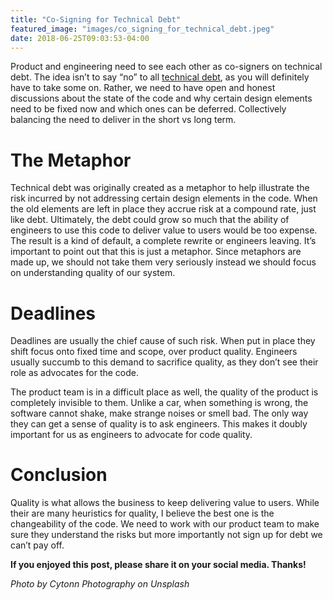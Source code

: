```yaml
---
title: "Co-Signing for Technical Debt"
featured_image: "images/co_signing_for_technical_debt.jpeg"
date: 2018-06-25T09:03:53-04:00
---
```


Product and engineering need to see each other as co-signers on technical debt. The idea isn’t to say “no” to all [technical debt](http://wiki.c2.com/?TechnicalDebt), as you will definitely have to take some on. Rather, we need to have open and honest discussions about the state of the code and why certain design elements need to be fixed now and which ones can be deferred. Collectively balancing the need to deliver in the short vs long term.

# The Metaphor

Technical debt was originally created as a metaphor to help illustrate the risk incurred by not addressing certain design elements in the code. When the old elements are left in place they accrue risk at a compound rate, just like debt. Ultimately, the debt could grow so much that the ability of engineers to use this code to deliver value to users would be too expense. The result is a kind of default, a complete rewrite or engineers leaving.
It’s important to point out that this is just a metaphor. Since metaphors are made up, we should not take them very seriously instead we should focus on understanding quality of our system.

# Deadlines

Deadlines are usually the chief cause of such risk. When put in place they shift focus onto fixed time and scope, over product quality. Engineers usually succumb to this demand to sacrifice quality, as they don’t see their role as advocates for the code.

The product team is in a difficult place as well, the quality of the product is completely invisible to them. Unlike a car, when something is wrong, the software cannot shake, make strange noises or smell bad. The only way they can get a sense of quality is to ask engineers. This makes it doubly important for us as engineers to advocate for code quality.

# Conclusion

Quality is what allows the business to keep delivering value to users. While their are many heuristics for quality, I believe the best one is the changeability of the code. We need to work with our product team to make sure they understand the risks but more importantly not sign up for debt we can’t pay off.

**If you enjoyed this post, please share it on your social media. Thanks!**

*Photo by Cytonn Photography on Unsplash*